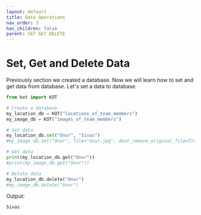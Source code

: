 ```yaml
---
layout: default
title: Data Operations
nav_order: 3
has_children: false
parent: SET GET DELETE
---
```


# Set, Get and Delete Data
Previously section we created a database. Now we will learn how to set and get data from database. Let's set a data to database.

```python
from kot import KOT

# Create a database
my_location_db = KOT("locations_of_team_members")
my_image_db = KOT("images_of_team_members")

# Set data
my_location_db.set("Onur", "Sivas")
#my_image_db.set("Onur", file="onur.jpg", dont_remove_original_file=True)

# Get data
print(my_location_db.get("Onur"))
#print(my_image_db.get("Onur"))

# Delete data
my_location_db.delete("Onur")
#my_image_db.delete("Onur")
```

Output:

```console
Sivas
```
